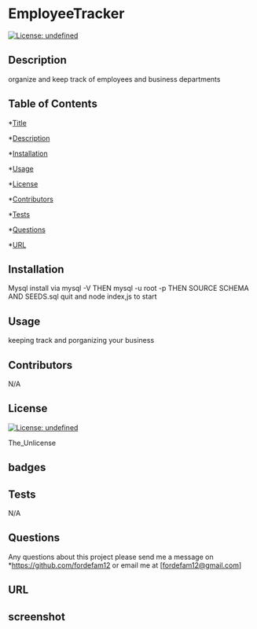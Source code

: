 
# EmployeeTracker
[![License: undefined](https://img.shields.io/badge/License-The_Unlicense-brightgreen.svg)](https://opensource.org/licenses/The_Unlicense)


## Description

 organize and keep track of employees and business departments

## Table of Contents
*[Title](#title)

*[Description](#description)
    
*[Installation](#installation)
    
*[Usage](#usage)
    
*[License](#license)
    
*[Contributors](#contributor)
    
*[Tests](#test)
    
*[Questions](#questions)

*[URL](#URL)
    

## Installation

Mysql install via mysql -V THEN mysql -u root -p THEN SOURCE SCHEMA AND SEEDS.sql quit and node index,js to start 

## Usage

keeping track and porganizing your business

## Contributors
N/A

## License
[![License: undefined](https://img.shields.io/badge/License-The_Unlicense-brightgreen.svg)](https://opensource.org/licenses/The_Unlicense)


The_Unlicense

## badges

## Tests
N/A

## Questions
Any questions about this project please send me a message on *https://github.com/fordefam12 or email me at [fordefam12@gmail.com]

## URL
  

## screenshot